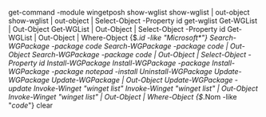 get-command -module wingetposh
show-wglist
show-wglist | out-object
show-wglist | out-object | Select-Object -Property id
get-wglist
Get-WGList | Out-Object
Get-WGList | Out-Object | Select-Object -Property id
Get-WGList | Out-Object | Where-Object {$_.id -like "Microsoft*"}
Search-WGPackage -package code
Search-WGPackage -package code | Out-Object
Search-WGPackage -package code | Out-Object | Select-Object -Property id
Install-WGPackage
Install-WGPackage -package 
Install-WGPackage -package notepad -install
Uninstall-WGPackage 
Update-WGPackage
Update-WGPackage | Out-Object
Update-WGPackage -update
Invoke-Winget "winget list"
Invoke-Winget "winget list" | Out-Object
Invoke-Winget "winget list" | Out-Object | Where-Object {$_.Nom -like "*code*"}
clear

